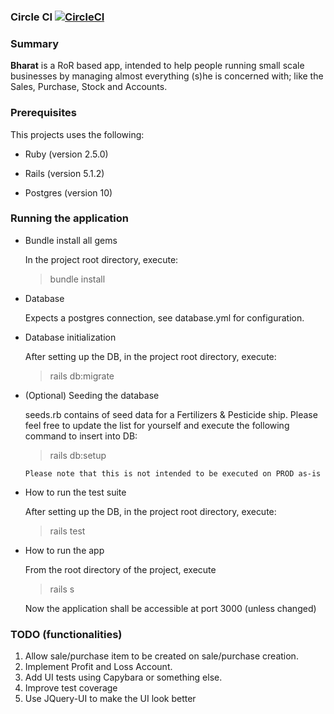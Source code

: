 ### Circle CI [![CircleCI](https://circleci.com/gh/singals/bharat.svg?style=svg)](https://circleci.com/gh/singals/bharat)

### Summary
<b>Bharat</b> is a RoR based app, intended to help people running small scale businesses by managing almost everything 
(s)he is concerned with; like the Sales, Purchase, Stock and Accounts. 

### Prerequisites
This projects uses the following:

* Ruby (version 2.5.0)

* Rails (version 5.1.2)

* Postgres (version 10)

### Running the application
* Bundle install all gems

    In the project root directory, execute:
    > bundle install


* Database

    Expects a postgres connection, see database.yml for configuration. 

* Database initialization

    After setting up the DB, in the project root directory, execute:

    > rails db:migrate
    
* (Optional) Seeding the database

    seeds.rb contains of seed data for a Fertilizers & Pesticide ship. Please feel free to update the list for yourself 
    and execute the following command to insert into DB:
    > rails db:setup
    
    ```Please note that this is not intended to be executed on PROD as-is```

* How to run the test suite

    After setting up the DB, in the project root directory, execute:

    > rails test

* How to run the app

    From the root directory of the project, execute
    > rails s

    Now the application shall be accessible at port 3000 (unless changed) 


### TODO (functionalities)
1. Allow sale/purchase item to be created on sale/purchase creation.
2. Implement Profit and Loss Account.
3. Add UI tests using Capybara or something else.
4. Improve test coverage
5. Use JQuery-UI to make the UI look better
